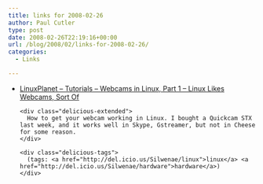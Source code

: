 ```yaml
---
title: links for 2008-02-26
author: Paul Cutler
type: post
date: 2008-02-26T22:19:16+00:00
url: /blog/2008/02/links-for-2008-02-26/
categories:
  - Links

---
```

<ul class="delicious">
  <li>
    <div class="delicious-link">
      <a href="http://www.linuxplanet.com/linuxplanet/tutorials/6463/1/">LinuxPlanet &#8211; Tutorials &#8211; Webcams in Linux, Part 1 &#8211; Linux Likes Webcams, Sort Of</a>
    </div>
    
    <div class="delicious-extended">
      How to get your webcam working in Linux. I bought a Quickcam STX last week, and it works well in Skype, Gstreamer, but not in Cheese for some reason.
    </div>
    
    <div class="delicious-tags">
      (tags: <a href="http://del.icio.us/Silwenae/linux">linux</a> <a href="http://del.icio.us/Silwenae/hardware">hardware</a>)
    </div>
  </li>
</ul>